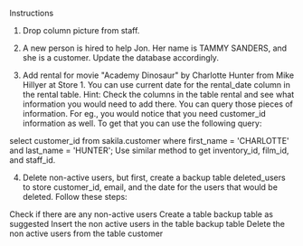 Instructions
1. Drop column picture from staff.

2. A new person is hired to help Jon. Her name is TAMMY SANDERS, and she is a customer. Update the database accordingly.

3. Add rental for movie "Academy Dinosaur" by Charlotte Hunter from Mike Hillyer at Store 1. You can use current date for the rental_date column in the rental table. Hint: Check the columns in the table rental and see what information you would need to add there. You can query those pieces of information. For eg., you would notice that you need customer_id information as well. To get that you can use the following query:

select customer_id from sakila.customer
where first_name = 'CHARLOTTE' and last_name = 'HUNTER';
Use similar method to get inventory_id, film_id, and staff_id.

4. Delete non-active users, but first, create a backup table deleted_users to store customer_id, email, and the date for the users that would be deleted. Follow these steps:

Check if there are any non-active users
Create a table backup table as suggested
Insert the non active users in the table backup table
Delete the non active users from the table customer